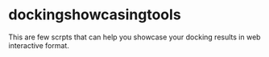 # dockingshowcasingtools

This are few scrpts that can help you showcase your docking results in web interactive format.
